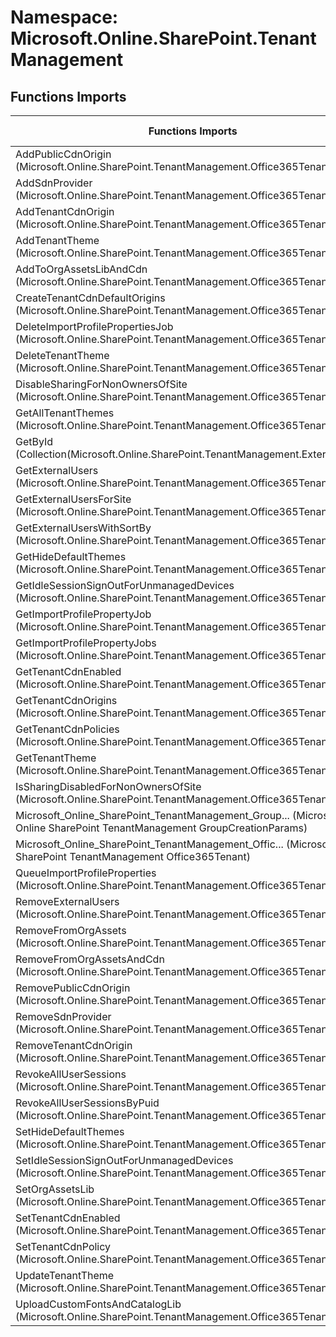 # Namespace: Microsoft.Online.SharePoint.TenantManagement

## Functions Imports

Functions Imports | SPO | SP 2019 | SP 2016 | SP 2013
----------|:---:|:-------:|:-------:|:-------:
AddPublicCdnOrigin (Microsoft.Online.SharePoint.TenantManagement.Office365Tenant) | ✅ | ❌ | ❌ | ❌
AddSdnProvider (Microsoft.Online.SharePoint.TenantManagement.Office365Tenant) | ✅ | ❌ | ❌ | ❌
AddTenantCdnOrigin (Microsoft.Online.SharePoint.TenantManagement.Office365Tenant) | ✅ | ❌ | ❌ | ❌
AddTenantTheme (Microsoft.Online.SharePoint.TenantManagement.Office365Tenant) | ✅ | ❌ | ❌ | ❌
AddToOrgAssetsLibAndCdn (Microsoft.Online.SharePoint.TenantManagement.Office365Tenant) | ✅ | ❌ | ❌ | ❌
CreateTenantCdnDefaultOrigins (Microsoft.Online.SharePoint.TenantManagement.Office365Tenant) | ✅ | ❌ | ❌ | ❌
DeleteImportProfilePropertiesJob (Microsoft.Online.SharePoint.TenantManagement.Office365Tenant) | ✅ | ❌ | ❌ | ❌
DeleteTenantTheme (Microsoft.Online.SharePoint.TenantManagement.Office365Tenant) | ✅ | ❌ | ❌ | ❌
DisableSharingForNonOwnersOfSite (Microsoft.Online.SharePoint.TenantManagement.Office365Tenant) | ✅ | ❌ | ❌ | ❌
GetAllTenantThemes (Microsoft.Online.SharePoint.TenantManagement.Office365Tenant) | ✅ | ❌ | ❌ | ❌
GetById (Collection(Microsoft.Online.SharePoint.TenantManagement.ExternalUser)) | ✅ | ❌ | ❌ | ❌
GetExternalUsers (Microsoft.Online.SharePoint.TenantManagement.Office365Tenant) | ✅ | ❌ | ❌ | ❌
GetExternalUsersForSite (Microsoft.Online.SharePoint.TenantManagement.Office365Tenant) | ✅ | ❌ | ❌ | ❌
GetExternalUsersWithSortBy (Microsoft.Online.SharePoint.TenantManagement.Office365Tenant) | ✅ | ❌ | ❌ | ❌
GetHideDefaultThemes (Microsoft.Online.SharePoint.TenantManagement.Office365Tenant) | ✅ | ❌ | ❌ | ❌
GetIdleSessionSignOutForUnmanagedDevices (Microsoft.Online.SharePoint.TenantManagement.Office365Tenant) | ✅ | ❌ | ❌ | ❌
GetImportProfilePropertyJob (Microsoft.Online.SharePoint.TenantManagement.Office365Tenant) | ✅ | ❌ | ❌ | ❌
GetImportProfilePropertyJobs (Microsoft.Online.SharePoint.TenantManagement.Office365Tenant) | ✅ | ❌ | ❌ | ❌
GetTenantCdnEnabled (Microsoft.Online.SharePoint.TenantManagement.Office365Tenant) | ✅ | ❌ | ❌ | ❌
GetTenantCdnOrigins (Microsoft.Online.SharePoint.TenantManagement.Office365Tenant) | ✅ | ❌ | ❌ | ❌
GetTenantCdnPolicies (Microsoft.Online.SharePoint.TenantManagement.Office365Tenant) | ✅ | ❌ | ❌ | ❌
GetTenantTheme (Microsoft.Online.SharePoint.TenantManagement.Office365Tenant) | ✅ | ❌ | ❌ | ❌
IsSharingDisabledForNonOwnersOfSite (Microsoft.Online.SharePoint.TenantManagement.Office365Tenant) | ✅ | ❌ | ❌ | ❌
<span title="Microsoft_Online_SharePoint_TenantManagement_GroupCreationParams">Microsoft_Online_SharePoint_TenantManagement_Group...</span> (Microsoft Online SharePoint TenantManagement GroupCreationParams) | ✅ | ❌ | ❌ | ❌
<span title="Microsoft_Online_SharePoint_TenantManagement_Office365Tenant">Microsoft_Online_SharePoint_TenantManagement_Offic...</span> (Microsoft Online SharePoint TenantManagement Office365Tenant) | ✅ | ❌ | ❌ | ❌
QueueImportProfileProperties (Microsoft.Online.SharePoint.TenantManagement.Office365Tenant) | ✅ | ❌ | ❌ | ❌
RemoveExternalUsers (Microsoft.Online.SharePoint.TenantManagement.Office365Tenant) | ✅ | ❌ | ❌ | ❌
RemoveFromOrgAssets (Microsoft.Online.SharePoint.TenantManagement.Office365Tenant) | ✅ | ❌ | ❌ | ❌
RemoveFromOrgAssetsAndCdn (Microsoft.Online.SharePoint.TenantManagement.Office365Tenant) | ✅ | ❌ | ❌ | ❌
RemovePublicCdnOrigin (Microsoft.Online.SharePoint.TenantManagement.Office365Tenant) | ✅ | ❌ | ❌ | ❌
RemoveSdnProvider (Microsoft.Online.SharePoint.TenantManagement.Office365Tenant) | ✅ | ❌ | ❌ | ❌
RemoveTenantCdnOrigin (Microsoft.Online.SharePoint.TenantManagement.Office365Tenant) | ✅ | ❌ | ❌ | ❌
RevokeAllUserSessions (Microsoft.Online.SharePoint.TenantManagement.Office365Tenant) | ✅ | ❌ | ❌ | ❌
RevokeAllUserSessionsByPuid (Microsoft.Online.SharePoint.TenantManagement.Office365Tenant) | ✅ | ❌ | ❌ | ❌
SetHideDefaultThemes (Microsoft.Online.SharePoint.TenantManagement.Office365Tenant) | ✅ | ❌ | ❌ | ❌
SetIdleSessionSignOutForUnmanagedDevices (Microsoft.Online.SharePoint.TenantManagement.Office365Tenant) | ✅ | ❌ | ❌ | ❌
SetOrgAssetsLib (Microsoft.Online.SharePoint.TenantManagement.Office365Tenant) | ✅ | ❌ | ❌ | ❌
SetTenantCdnEnabled (Microsoft.Online.SharePoint.TenantManagement.Office365Tenant) | ✅ | ❌ | ❌ | ❌
SetTenantCdnPolicy (Microsoft.Online.SharePoint.TenantManagement.Office365Tenant) | ✅ | ❌ | ❌ | ❌
UpdateTenantTheme (Microsoft.Online.SharePoint.TenantManagement.Office365Tenant) | ✅ | ❌ | ❌ | ❌
UploadCustomFontsAndCatalogLib (Microsoft.Online.SharePoint.TenantManagement.Office365Tenant) | ✅ | ❌ | ❌ | ❌